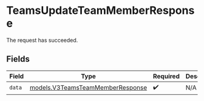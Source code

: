 # TeamsUpdateTeamMemberResponse

The request has succeeded.


## Fields

| Field                                                                      | Type                                                                       | Required                                                                   | Description                                                                |
| -------------------------------------------------------------------------- | -------------------------------------------------------------------------- | -------------------------------------------------------------------------- | -------------------------------------------------------------------------- |
| `data`                                                                     | [models.V3TeamsTeamMemberResponse](../models/v3teamsteammemberresponse.md) | :heavy_check_mark:                                                         | N/A                                                                        |